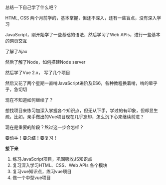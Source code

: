 总结一下自己学了什么吧？

HTML, CSS   两个月前学的，基本掌握，但还不深入，还有一些盲点，没有深入学习

JavaScript，刚开始学了一些基础的语法，然后学习了Web APIs，进行一些基本的网页交互

了解了Ajax

然后了解了Node，如何搭建Node server

然后学了Vue 2.x， 写了几个项目

然后又花了两个星期一直啃JavaScript进阶及ES6，各种教程换着啃，啃的晕乎乎，急切切

现在不知道如何继续了？

想找项目来练习加深入掌握各个知识点，但无从下手，学过的有印象，但却显生疏，比如，亲手做出的Vue项目现在几乎忘却，怎么沉下心来继续前进？

现在是重要的阶段？熬过这一步会怎样？

要动手！要总结！要复习！





**接下来**

1. 练习JavaScript项目，巩固吸收JS知识点
2. 复习深入学习HTML、CSS、Web APIs 各个模块
3. 复习vue知识点，练习vue项目
4. 做一个中型vue项目
